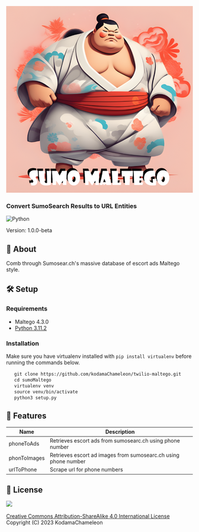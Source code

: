 <img src="./img/sumoMaltego.png">

### Convert SumoSearch Results to URL Entities

![Python](https://img.shields.io/badge/python-3670A0?style=for-the-badge&logo=python&logoColor=ffdd54)

Version: 1.0.0-beta

## 💎 About

Comb through Sumosear.ch's massive database of escort ads Maltego style.

## 🛠️ Setup

### Requirements
- Maltego 4.3.0
- [Python 3.11.2](./requirements.txt)

   
### Installation
Make sure you have virtualenv installed with ```pip install virtualenv``` before running the commands below.

```
   git clone https://github.com/kodamaChameleon/twilio-maltego.git
   cd sumoMaltego
   virtualenv venv
   source venv/bin/activate
   python3 setup.py
```

## 🧙 Features

| Name               | Description                                                       |
|--------------------|-------------------------------------------------------------------|
| phoneToAds           | Retrieves escort ads from sumosearc.ch using phone number | 
| phonToImages | Retrieves escort ad images from sumosearc.ch using phone number       | 
| urlToPhone           | Scrape url for phone numbers                | 

   
## 📜 License
<img src="https://creativecommons.org/images/deed/FreeCulturalWorks_seal_x2.jpg" height="100px">

[Creative Commons Attribution-ShareAlike 4.0 International License](https://creativecommons.org/licenses/by-sa/4.0/)  
Copyright (C) 2023 KodamaChameleon

